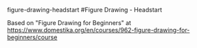 figure-drawing-headstart
#Figure Drawing - Headstart

Based on "Figure Drawing for Beginners" at https://www.domestika.org/en/courses/962-figure-drawing-for-beginners/course

